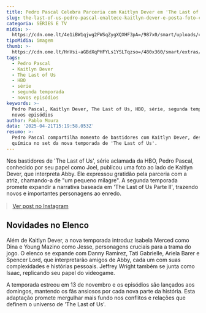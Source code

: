 ```yaml
---
title: Pedro Pascal Celebra Parceria com Kaitlyn Dever em 'The Last of Us'
slug: the-last-of-us-pedro-pascal-enaltece-kaitlyn-dever-e-posta-foto-com-atriz
categoria: SÉRIES E TV
midia: >-
  https://cdn.ome.lt/4e1iBW1qjwg2FWSqZygXQXHF3pA=/987x0/smart/uploads/conteudo/fotos/OMELETE_CAPA_-_2025-04-21T121241.755.png
tipoMidia: imagem
thumb: >-
  https://cdn.ome.lt/HnVsi-aGBdXqPHFYLs1YSLTqzso=/480x360/smart/extras/conteudos/omelete_THUMB_-_2025-04-21T121210.833.png
tags:
  - Pedro Pascal
  - Kaitlyn Dever
  - The Last of Us
  - HBO
  - série
  - segunda temporada
  - novos episódios
keywords: >-
  Pedro Pascal, Kaitlyn Dever, The Last of Us, HBO, série, segunda temporada,
  novos episódios
author: Pablo Moura
data: '2025-04-21T15:19:58.053Z'
resumo: >-
  Pedro Pascal compartilha momento de bastidores com Kaitlyn Dever, destacando a
  química no set da nova temporada de 'The Last of Us'.
---
```


Nos bastidores de 'The Last of Us', série aclamada da HBO, Pedro Pascal, conhecido por seu papel como Joel, publicou uma foto ao lado de Kaitlyn Dever, que interpreta Abby. Ele expressou gratidão pela parceria com a atriz, chamando-a de "um pequeno milagre". A segunda temporada promete expandir a narrativa baseada em 'The Last of Us Parte II', trazendo novos e importantes personagens ao enredo.

<blockquote class="instagram-media" data-instgrm-permalink="https://www.instagram.com/p/DIsnfw9uzpL/" data-instgrm-version="14" style="width:100%; max-width:540px; margin:1rem auto;"><a href="https://www.instagram.com/p/DIsnfw9uzpL/">Ver post no Instagram</a></blockquote>

## Novidades no Elenco

Além de Kaitlyn Dever, a nova temporada introduz Isabela Merced como Dina e Young Mazino como Jesse, personagens cruciais para a trama do jogo. O elenco se expande com Danny Ramirez, Tati Gabrielle, Ariela Barer e Spencer Lord, que interpretarão amigos de Abby, cada um com suas complexidades e histórias pessoais. Jeffrey Wright também se junta como Isaac, replicando seu papel do videogame.

A temporada estreou em 13 de novembro e os episódios são lançados aos domingos, mantendo os fãs ansiosos por cada nova parte da história. Esta adaptação promete mergulhar mais fundo nos conflitos e relações que definem o universo de 'The Last of Us'.
